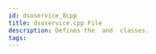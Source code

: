 ```yaml
---
id: dsoservice_8cpp
title: dsoservice.cpp File
description: Defines the  and  classes.
tags:
---
```

